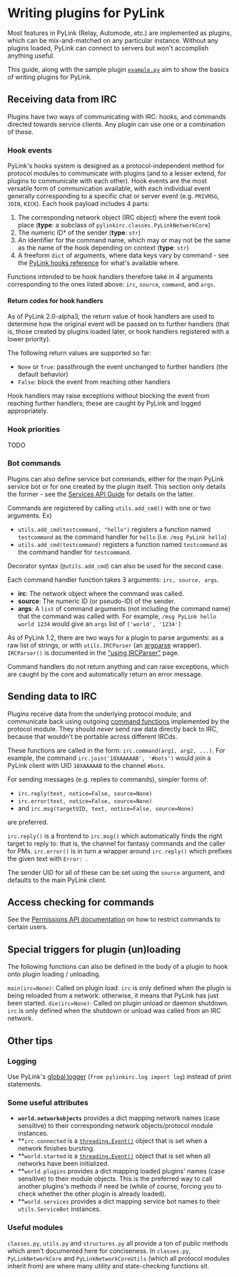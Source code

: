 # Writing plugins for PyLink

Most features in PyLink (Relay, Automode, etc.) are implemented as plugins, which can be mix-and-matched on any particular instance. Without any plugins loaded, PyLink can connect to servers but won't accomplish anything useful.

This guide, along with the sample plugin [`example.py`](../../plugins/example.py) aim to show the basics of writing plugins for PyLink.

## Receiving data from IRC

Plugins have two ways of communicating with IRC: hooks, and commands directed towards service clients. Any plugin can use one or a combination of these.

### Hook events

PyLink's hooks system is designed as a protocol-independent method for protocol modules to communicate with plugins (and to a lesser extend, for plugins to communicate with each other). Hook events are the most versatile form of communication available, with each individual event generally corresponding to a specific chat or server event (e.g. `PRIVMSG`, `JOIN`, `KICK`). Each hook payload includes 4 parts:

1) The corresponding network object (IRC object) where the event took place (**type**: a subclass of `pylinkirc.classes.PyLinkNetworkCore`)
2) The numeric ID† of the sender (**type**: `str`)
3) An identifier for the command name, which may or may not be the same as the name of the hook depending on context (**type**: `str`)
4) A freeform `dict` of arguments, where data keys vary by command - see the [PyLink hooks reference](hooks-reference.md) for what's available where.

Functions intended to be hook handlers therefore take in 4 arguments corresponding to the ones listed above: `irc`, `source`, `command`, and `args`.

#### Return codes for hook handlers

As of PyLink 2.0-alpha3, the return value of hook handlers are used to determine how the original event will be passed on to further handlers (that is, those created by plugins loaded later, or hook handlers registered with a lower priority).

The following return values are supported so far:

- `None` or `True`: passthrough the event unchanged to further handlers (the default behavior)
- `False`: block the event from reaching other handlers

Hook handlers may raise exceptions without blocking the event from reaching further handlers; these are caught by PyLink and logged appropriately.

### Hook priorities
TODO

### Bot commands

Plugins can also define service bot commands, either for the main PyLink service bot or for one created by the plugin itself. This section only details the former - see the [Services API Guide](services-api.md) for details on the latter.

Commands are registered by calling `utils.add_cmd()` with one or two arguments. Ex)
- `utils.add_cmd(testcommand, "hello")` registers a function named `testcommand` as the command handler for `hello` (i.e. `/msg PyLink hello`)
- `utils.add_cmd(testcommand)` registers a function named `testcommand` as the command handler for `testcommand`.

Decorator syntax (`@utils.add_cmd`) can also be used for the second case.

Each command handler function takes 3 arguments: `irc, source, args`.
- **irc**: The network object where the command was called.
- **source**: The numeric ID (or pseudo-ID) of the sender.
- **args**: A `list` of command arguments (not including the command name) that the command was called with. For example, `/msg PyLink hello world 1234` would give an `args` list of `['world', '1234']`

As of PyLink 1.2, there are two ways for a plugin to parse arguments: as a raw list of strings, or with `utils.IRCParser` (an [argparse](https://docs.python.org/3/library/argparse.html) wrapper). `IRCParser()` is documented in the ["using IRCParser"](using-ircparser.md) page.

Command handlers do not return anything and can raise exceptions, which are caught by the core and automatically return an error message.

## Sending data to IRC

Plugins receive data from the underlying protocol module, and communicate back using outgoing [command functions](pmodule-spec.md) implemented by the protocol module. They should *never* send raw data directly back to IRC, because that wouldn't be portable across different IRCds.

These functions are called in the form: `irc.command(arg1, arg2, ...)`. For example, the command `irc.join('10XAAAAAB', '#bots')` would join a PyLink client with UID `10XAAAAAB` to the channel `#bots`.

For sending messages (e.g. replies to commands), simpler forms of:

- `irc.reply(text, notice=False, source=None)`
- `irc.error(text, notice=False, source=None)`
- and `irc.msg(targetUID, text, notice=False, source=None)`

are preferred.

`irc.reply()` is a frontend to `irc.msg()` which automatically finds the right target to reply to: that is, the channel for fantasy commands and the caller for PMs. `irc.error()` is in turn a wrapper around `irc.reply()` which prefixes the given text with `Error: `.

The sender UID for all of these can be set using the `source` argument, and defaults to the main PyLink client.

## Access checking for commands

See the [Permissions API documentation](permissions-api.md) on how to restrict commands to certain users.

## Special triggers for plugin (un)loading

The following functions can also be defined in the body of a plugin to hook onto plugin loading / unloading.

`main(irc=None)`: Called on plugin load. `irc` is only defined when the plugin is being reloaded from a network: otherwise, it means that PyLink has just been started.
`die(irc=None)`: Called on plugin unload or daemon shutdown. `irc` is only defined when the shutdown or unload was called from an IRC network.

## Other tips

### Logging

Use PyLink's [global logger](https://docs.python.org/3/library/logging.html) (`from pylinkirc.log import log`) instead of print statements.

### Some useful attributes

- **`world.networkobjects`** provides a dict mapping network names (case sensitive) to their corresponding network objects/protocol module instances.
- **`irc.connected` is a [`threading.Event()`](https://docs.python.org/3/library/threading.html#event-objects) object that is set when a network finishes bursting.
- **`world.started` is a [`threading.Event()`](https://docs.python.org/3/library/threading.html#event-objects) object that is set when all networks have been initialized.
- **`world.plugins` provides a dict mapping loaded plugins' names (case sensitive) to their module objects. This is the preferred way to call another plugins's methods if need be (while of course, forcing you to check whether the other plugin is already loaded).
- **`world.services` provides a dict mapping service bot names to their `utils.ServiceBot` instances.

### Useful modules

`classes.py`, `utils.py` and `structures.py` all provide a ton of public methods which aren't documented here for conciseness. In `classes.py`, `PyLinkNetworkCore` and `PyLinkNetworkCoreUtils` (which all protocol modules inherit from) are where many utility and state-checking functions sit.
